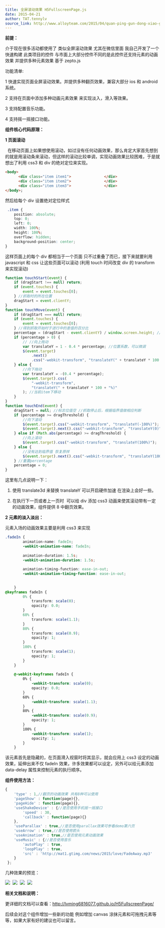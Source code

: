 ```yaml
---
title: 全屏滚动效果 H5FullscreenPage.js
date: 2015-04-21
author: TAT.tennylv
source_link: http://www.alloyteam.com/2015/04/quan-ping-gun-dong-xiao-guo-h5fullscreenpage-js/
---
```


**前提：**

介于现在很多活动都使用了 类似全屏滚动效果 尤其在微信里面 我自己开发了一个快速构建 此类项目的控件 与市面上大部分控件不同的是此控件还支持元素的动画效果 并提供多种元素效果 基于 zepto.js 

功能清单:

1 快速实现页面全屏滚动效果。并提供多种翻页效果，兼容大部分 ios 和 android 系统。  

2 支持在页面中添加多种动画元素效果 来实现淡入，滑入等效果。  

3 支持配置音乐功能。  

4 支持摇一摇接口功能。

**组件核心代码原理：**

**1 页面滚动**

  在移动页面上如果想使用滚动，如过没有任何动画效果，那么肯定大家首先想到的就是用滚动条来滚动，但这样的滚动比较单调，实现动画效果比较困难，于是就想出了利用 css3 和 div 的绝对定位来实现。

```html
<body>
      <div class="item item1">               </div>
      <div class="item item2">               </div>
      <div class="item item3">               </div>
</body>;
```

然后给每个 div 设置绝对定位样式

```css
 .item {
    position: absolute;
    top: 0;
    left: 0;
    width: 100%;
    height: 100%;
    overflow: hidden;
    background-position: center;
}
```

这样页面上的每个 div 都相当于一个页面 只不过重叠了而已，接下来就要利用 javascript 和 css 让这些页面可以滚动 (利用 touch 时间改变 div 的 transform 来实现滚动)

```javascript
function touchStart(event) {
    if (dragStart !== null) return;
    if (event.touches) {
        event = event.touches[0];
    } //抓取时的所在位置
    dragStart = event.clientY;
}
function touchMove(event) {
    if (dragStart === null) return;
    if (event.touches) {
        event = event.touches[0];
    } //得到抓取开始时于进行中的差值的百分比
    percentage = (dragStart - event.clientY) / window.screen.height; //和屏幕高度做比较
    if (percentage > 0) {
        // //向上拖动
        var translateY = 1 - 0.4 * percentage; //位置系数，可以微调
        $(event.target)
            .next()
            .css("-webkit-transform", "translateY(" + translateY * 100 + "%)"); //下一个item上移动
    } else {
        //向下拖动
        var translateY = -(0.4 * percentage);
        $(event.target).css(
            "-webkit-transform",
            "translateY(" + translateY * 100 + "%)"
        ); //当前item下移动
    }
}
function touchEnd(event) {
    dragStart = null; //标志位值空 //抓取停止后，根据临界值做相应判断
    if (percentage >= dragThreshold) {
        //向下滚动
        $(event.target).css("-webkit-transform", "translateY(-100%)");
        $(event.target).next().css("-webkit-transform", "translateY(0)");
    } else if (Math.abs(percentage) >= dragThreshold) {
        //向上滚动
        $(event.target).css("-webkit-transform", "translateY(100%)");
    } else {
        //没有达到临界值 恢复原样
        $(event.target).next().css("-webkit-transform", "translateY(100%)");
    } //重置percentage
    percentage = 0;
}
```

这里有几点说明一下：

1) 使用 translate3d 来替换 translateY 可以开启硬件加速 在渲染上会好一些。

2) 在执行下一页或者上一页时  可以给 div 添加 css3 动画来使其滚动带有一定的动画效果，组件提供 8 中翻页效果。

**2 元素的淡入淡出：**

元素入场的动画效果主要是利用 css3 来实现

```css
.fadeIn {
        animation-name: fadeIn;
        -webkit-animation-name: fadeIn; 
 
        animation-duration: 1.5s;   
        -webkit-animation-duration: 1.5s;
 
        animation-timing-function: ease-in-out; 
        -webkit-animation-timing-function: ease-in-out;     
 
        
    }
@keyframes fadeIn {
        0% {
            transform: scale(0);
            opacity: 0.0;       
        }
        60% {
            transform: scale(1.1);  
        }
        80% {
            transform: scale(0.9);
            opacity: 1; 
        }   
        100% {
            transform: scale(1);
            opacity: 1; 
        }       
    }
 
    @-webkit-keyframes fadeIn {
        0% {
            -webkit-transform: scale(0);
            opacity: 0.0;       
        }
        60% {
            -webkit-transform: scale(1.1);
        }
        80% {
            -webkit-transform: scale(0.9);
            opacity: 1; 
        }   
        100% {
            -webkit-transform: scale(1);
            opacity: 1; 
        }       
    }
```

该元素首先是隐藏的，在页面滑入视窗时将其显示，就会应用上 css3 设定的动画效果，延伸出来不仅 fadeIn 效果，许多效果都可以设定，另外可以给元素添加 data-delay 属性来控制元素的执行顺序。

**组件使用方法：**

```javascript
{
    'type' : 1,//翻页的动画效果 共有8种可以使用
    'pageShow' : function(page){},
    'pageHide' : function(page){},
    'useShakeDevice' : {//是否使用手机摇一摇接口
        'speed' : 30,
        'callback' : function(page){}
    },
    'useParallax' : true,//是否使用parallax效果可参看demo第六页
    'useArrow' : true,//是否使用箭头
    'useAnimation' : true,//是否使用元素动画效果
    'useMusic' : {//是否使用音乐
        'autoPlay' : true,
        'loopPlay' : true,
        'src' : 'http://mat1.gtimg.com/news/2015/love/FadeAway.mp3'
    }
 };
```

几种效果的预览：

![](http://lvming6816077.github.io/H5FullscreenPage/images/h5scroll/2.gif)  ![](http://lvming6816077.github.io/H5FullscreenPage/images/h5scroll/3.gif)  ![](http://lvming6816077.github.io/H5FullscreenPage/images/h5scroll/4.gif)  ![](http://lvming6816077.github.io/H5FullscreenPage/images/h5scroll/5.gif)

**相关文档和说明：**

更详细的文档可以查看：<http://lvming6816077.github.io/H5FullscreenPage/>

后续会对这个组件增加一些新的功能 例如增加 canvas 涂抹元素和可拖拽元素等等，如果大家有好的建议也可以留言。